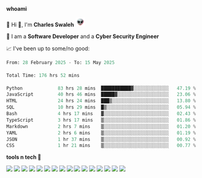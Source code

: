 **whoami**

🤪 Hi 👋, I'm **Charles Swaleh** <img src="alien.gif" height="25px">

🤖 I am a **Software Developer** and a **Cyber Security Engineer**

📈 I've been up to some/no good:

<!--START_SECTION:waka-->

```python
From: 28 February 2025 - To: 15 May 2025

Total Time: 176 hrs 52 mins

Python             83 hrs 28 mins  ███████████▓░░░░░░░░░░░░░   47.19 %
JavaScript         40 hrs 46 mins  █████▓░░░░░░░░░░░░░░░░░░░   23.06 %
HTML               24 hrs 24 mins  ███▒░░░░░░░░░░░░░░░░░░░░░   13.80 %
SQL                10 hrs 29 mins  █▒░░░░░░░░░░░░░░░░░░░░░░░   05.94 %
Bash               4 hrs 17 mins   ▓░░░░░░░░░░░░░░░░░░░░░░░░   02.43 %
TypeScript         3 hrs 17 mins   ▒░░░░░░░░░░░░░░░░░░░░░░░░   01.86 %
Markdown           2 hrs 7 mins    ▒░░░░░░░░░░░░░░░░░░░░░░░░   01.20 %
YAML               2 hrs 6 mins    ▒░░░░░░░░░░░░░░░░░░░░░░░░   01.19 %
JSON               1 hr 37 mins    ▒░░░░░░░░░░░░░░░░░░░░░░░░   00.92 %
CSS                1 hr 21 mins    ▒░░░░░░░░░░░░░░░░░░░░░░░░   00.77 %
```

<!--END_SECTION:waka-->


**tools n tech 🔭**

![](https://img.shields.io/badge/OS-Linux-informational?style=flat&logo=linux&logoColor=white&color=800020)
![](https://img.shields.io/badge/Code-JavaScript-informational?style=flat&logo=javascript&logoColor=white&color=800020)
![](https://img.shields.io/badge/Code-Python-informational?style=flat&logo=python&logoColor=white&color=800020)
![](https://img.shields.io/badge/Code-C-informational?style=flat&logo=c&logoColor=white&color=800020)
![](https://img.shields.io/badge/Code-Ruby-informational?style=flat&logo=ruby&logoColor=white&color=800020)
![](https://img.shields.io/badge/Code-Go-informational?style=flat&logo=go&logoColor=white&color=800020)
![](https://img.shields.io/badge/Framework-React-informational?style=flat&logo=react&logoColor=white&color=800020)
![](https://img.shields.io/badge/Framework-Django-informational?style=flat&logo=django&logoColor=white&color=800020)
![](https://img.shields.io/badge/Framework-Flask-informational?style=flat&logo=flask&logoColor=white&color=800020)
![](https://img.shields.io/badge/Framework-Rails-informational?style=flat&logo=Ruby&logoColor=white&color=800020)
![](https://img.shields.io/badge/Shell-Bash-informational?style=flat&logo=gnu-bash&logoColor=white&color=800020)
![](https://img.shields.io/badge/DB-PostgreSQL-informational?style=flat&logo=postgresql&logoColor=white&color=800020)
![](https://img.shields.io/badge/DB-MySQL-informational?style=flat&logo=mysql&logoColor=white&color=800020)
![](https://img.shields.io/badge/CI/CD-Docker-informational?style=flat&logo=docker&logoColor=white&color=800020)
![](https://img.shields.io/badge/CI/CD-Kubernetes-informational?style=flat&logo=kubernetes&logoColor=white&color=800020)
![](https://img.shields.io/badge/CI/CD-Jenkins-informational?style=flat&logo=jenkins&logoColor=white&color=800020)

<!-- **stats 🔭**

[![Charles's GitHub stats](https://github-readme-stats.vercel.app/api?username=mashm3ll0w&count_private=true&show_icons=true&theme=maroongold&include_all_commits=true)](https://github.com/anuraghazra/github-readme-stats)             [![Top Langs](https://github-readme-stats.vercel.app/api/top-langs/?username=mashm3ll0w&layout=compact&theme=maroongold&langs_count=6)](https://github.com/anuraghazra/github-readme-stats) -->
